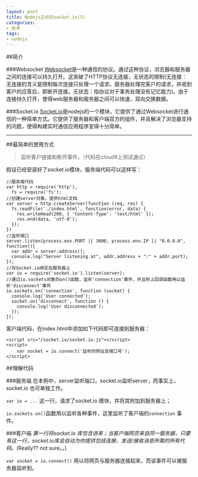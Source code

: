 ```yaml
---
layout: post
title: Nodejs之初识socket.io(3)
categories: 
- 技术
tags:
- nodejs
---
```


##简介

###Websocket
[Websocket](http://en.wikipedia.org/wiki/WebSocket)是一种通信的协议。通过这种协议，浏览器和服务器之间的连接可以持久打开。这突破了HTTP协议无连接，无状态的限制(无连接：无连接的含义是限制每次连接只处理一个请求。服务器处理完客户的请求，并收到客户的应答后，即断开连接。无状态：指协议对于事务处理没有记忆能力)。由于连接持久打开，使得web服务器和服务器之间可以快速，双向交换数据。

###Socket.io
[Socket.io](http://socket.io/)是nodejs的一个模块，它提供了通过Websocket进行通信的一种简单方式。它提供了服务器和客户端双方的组件，并且解决了浏览器支持的问题，使得构建实时通信应用程序变得十分简单。

----------------------

##最简单的使用方式

> 监听客户链接和断开事件。（代码在cloud9上测试通过）

假设已经安装好了socket.io模块，服务端代码可以这样写：

	//服务端代码
	var http = require('http'),
	  fs = require('fs');
	//创建server对象，提供html文档
	var server = http.createServer(function (req, res) {
	  fs.readFile('./index.html', function(error, data) {
	    res.writeHead(200, { 'Content-Type': 'text/html' });
	    res.end(data, 'utf-8');
	  });
	})
	//监听端口
	server.listen(process.env.PORT || 3000, process.env.IP || "0.0.0.0", function(){
	  var addr = server.address();
	  console.log("Server listening at", addr.address + ":" + addr.port);
	});
	//将Socket.io绑定在服务器上
	var io = require('socket.io').listen(server);
	//通过io.sockets对象的on()函数，监听'connection'事件，并且附上回调函数用以监听'disconnect'事件
	io.sockets.on('connection', function (socket) {
	  console.log('User connected');
	  socket.on('disconnect', function () {
	    console.log('User disconnected');
	  });
	});

客户端代码，在index.html中添加如下代码即可连接到服务器：

	<script src="/socket.io/socket.io.js"></script>
	<script>
	    var socket = io.connect('监听的网址及端口号');
	</script>

##理解代码

###服务端
在本例中，server监听端口，socket.io监听server，而事实上，socket.io 也可单独工作。

`var io = ...` 这一行，请求了socket.io 模块，并将其附加到服务器上；

`io.sockets.on()`函数用以监听各种事件，这里监听了客户端的`connection` 事件。

###客户端
*第一行将socket.io 库包含进来；当客户端网页来自同一服务器，只要有这一行，socket.io库会自动为你提供包括连接，发送/接收消息所需的所有代码。*(Really?? not sure。。)

`var socket = io.connect()` 用以将网页与服务器连接起来，而该事件可以被服务器监听到。
